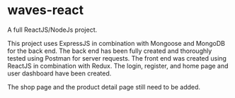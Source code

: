 # waves-react
A full ReactJS/NodeJs project.

This project uses ExpressJS in combination with Mongoose and MongoDB for the back end. 
The back end has been fully created and thoroughly tested using Postman for server requests. 
The front end was created using ReactJS in combination with Redux. The login, register, and home page and 
user dashboard have been created. 

The shop page and the product detail page still need to be added. 

